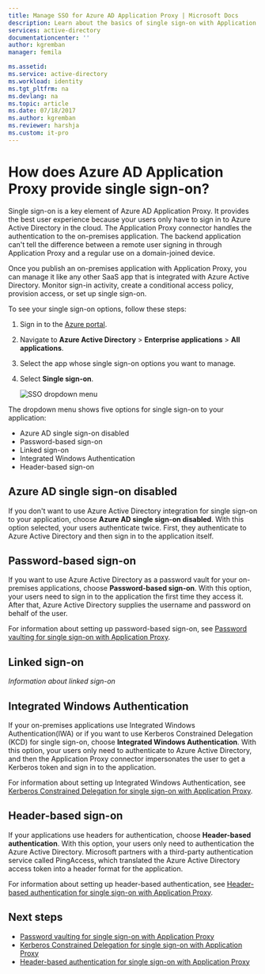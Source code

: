 ```yaml
---
title: Manage SSO for Azure AD Application Proxy | Microsoft Docs
description: Learn about the basics of single sign-on with Application Proxy
services: active-directory
documentationcenter: ''
author: kgremban
manager: femila

ms.assetid:
ms.service: active-directory
ms.workload: identity
ms.tgt_pltfrm: na
ms.devlang: na
ms.topic: article
ms.date: 07/18/2017
ms.author: kgremban
ms.reviewer: harshja
ms.custom: it-pro
---
```


# How does Azure AD Application Proxy provide single sign-on?

Single sign-on is a key element of Azure AD Application Proxy.  It provides the best user experience because your users only have to sign in to Azure Active Directory in the cloud. The Application Proxy connector handles the authentication to the on-premises application. The backend application can't tell the difference between a remote user signing in through Application Proxy and a regular use on a domain-joined device. 

Once you publish an on-premises application with Application Proxy, you can manage it like any other SaaS app that is integrated with Azure Active Directory. Monitor sign-in activity, create a conditional access policy, provision access, or set up single sign-on. 

To see your single sign-on options, follow these steps:

1. Sign in to the [Azure portal](https://portal.azure.com).
2. Navigate to **Azure Active Directory** > **Enterprise applications** > **All applications**.
3. Select the app whose single sign-on options you want to manage.
4. Select **Single sign-on**.

   ![SSO dropdown menu](./media/application-proxy-sso-overview/single-sign-on-mode.png)

The dropdown menu shows five options for single sign-on to your application:

* Azure AD single sign-on disabled
* Password-based sign-on
* Linked sign-on
* Integrated Windows Authentication
* Header-based sign-on

## Azure AD single sign-on disabled

If you don't want to use Azure Active Directory integration for single sign-on to your application, choose **Azure AD single sign-on disabled**. With this option selected, your users authenticate twice. First, they authenticate to Azure Active Directory and then sign in to the application itself. 

## Password-based sign-on

If you want to use Azure Active Directory as a password vault for your on-premises applications, choose **Password-based sign-on**. With this option, your users need to sign in to the application the first time they access it. After that, Azure Active Directory supplies the username and password on behalf of the user. 

For information about setting up password-based sign-on, see [Password vaulting for single sign-on with Application Proxy](application-proxy-sso-azure-portal.md).

## Linked sign-on

*Information about linked sign-on*

## Integrated Windows Authentication

If your on-premises applications use Integrated Windows Authentication(IWA) or if you want to use Kerberos Constrained Delegation (KCD) for single sign-on, choose **Integrated Windows Authentication**. With this option, your users only need to authenticate to Azure Active Directory, and then the Application Proxy connector impersonates the user to get a Kerberos token and sign in to the application. 

For information about setting up Integrated Windows Authentication, see [Kerberos Constrained Delegation for single sign-on with Application Proxy](active-directory-application-proxy-sso-using-kcd.md).

## Header-based sign-on 

If your applications use headers for authentication, choose **Header-based authentication**. With this option, your users only need to authentication the Azure Active Directory. Microsoft partners with a third-party authentication service called PingAccess, which translated the Azure Active Directory access token into a header format for the application. 

For information about setting up header-based authentication, see [Header-based authentication for single sign-on with Application Proxy](application-proxy-ping-access.md).

## Next steps

- [Password vaulting for single sign-on with Application Proxy](application-proxy-sso-azure-portal.md)
- [Kerberos Constrained Delegation for single sign-on with Application Proxy](active-directory-application-proxy-sso-using-kcd.md)
- [Header-based authentication for single sign-on with Application Proxy](application-proxy-ping-access.md) 